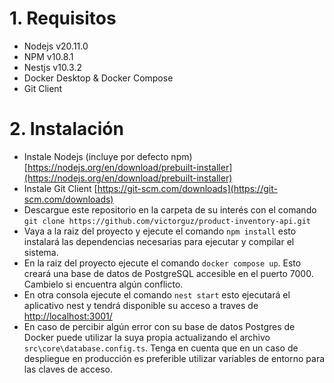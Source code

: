 # 1. Requisitos
 - Nodejs v20.11.0
 - NPM v10.8.1
 - Nestjs v10.3.2
 - Docker Desktop & Docker Compose
 - Git Client
# 2. Instalación
 - Instale Nodejs (incluye por defecto npm) [https://nodejs.org/en/download/prebuilt-installer](https://nodejs.org/en/download/prebuilt-installer)
 - Instale Git Client [https://git-scm.com/downloads](https://git-scm.com/downloads)
 - Descargue este repositorio en la carpeta de su interés con el comando ```git clone https://github.com/victorguz/product-inventory-api.git```
 - Vaya a la raiz del proyecto y ejecute el comando ```npm install``` esto instalará las dependencias necesarias para ejecutar y compilar el sistema.
 - En la raiz del proyecto ejecute el comando ```docker compose up```. Esto creará una base de datos de PostgreSQL accesible en el puerto 7000. Cambielo si encuentra algún conflicto.
 - En otra consola ejecute el comando ```nest start``` esto ejecutará el aplicativo nest y tendrá disponible su acceso a traves de [http://localhost:3001/](http://localhost:3001/)
 - En caso de percibir algún error con su base de datos Postgres de Docker puede utilizar la suya propia actualizando el archivo ```src\core\database.config.ts```. Tenga en cuenta que en un caso de despliegue en producción es preferible utilizar variables de entorno para las claves de acceso.
